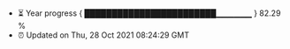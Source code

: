 - ⏳ Year progress { ████████████████████████▁▁▁▁▁▁ } 82.29 %
- ⏰ Updated on Thu, 28 Oct 2021 08:24:29 GMT

